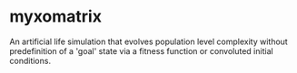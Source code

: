 # myxomatrix
An artificial life simulation that evolves population level complexity without predefinition of a 'goal' state via a fitness function or convoluted initial conditions. 
